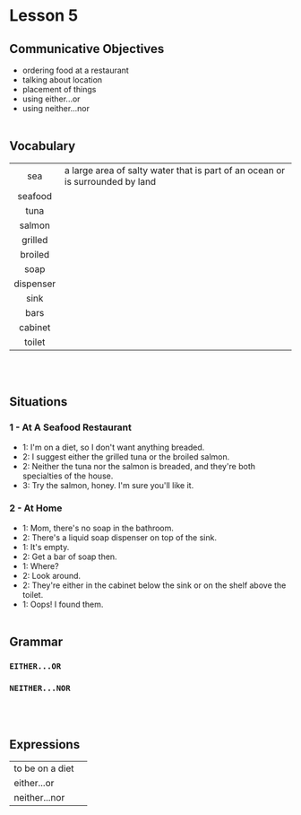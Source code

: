 # Lesson 5


## Communicative Objectives
- ordering food at a restaurant
- talking about location
- placement of things
- using either...or
- using neither...nor
<br><br>


## Vocabulary

|     |   |
|:---:|---|
|sea| a large area of salty water that is part of an ocean or is surrounded by land|
|seafood||
|tuna||
|salmon||
|grilled||
|broiled||
|soap||
|dispenser||
|sink||
|bars||
|cabinet||
|toilet||

<br><br>


## Situations
### 1 - At A Seafood Restaurant
- 1: I'm on a diet, so I don't want anything breaded.
- 2: I suggest either the grilled tuna or the broiled salmon.
- 2: Neither the tuna nor the salmon is breaded, and  they're both specialties of the house.
- 3: Try the salmon, honey. I'm sure you'll like it.

### 2 - At Home
- 1: Mom, there's no soap in the bathroom.
- 2: There's a liquid soap dispenser on top of the sink.
- 1: It's empty.
- 2: Get a bar of soap then.
- 1: Where?
- 2: Look around.
- 2: They're either in the cabinet below the sink or on the shelf above the toilet.
- 1: Oops! I found them.
<br><br>


## Grammar
### ```EITHER...OR```


### ```NEITHER...NOR```

<br><br>


## Expressions

|   |   |
|:---|:---|
| to be on a diet |  |
| either...or |  |
| neither...nor |  |